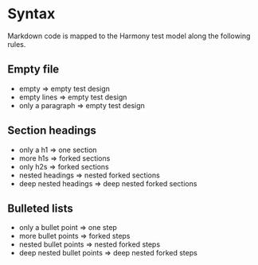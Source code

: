 # Syntax

Markdown code is mapped to the Harmony test model along the following rules.

## Empty file

- empty => empty test design
- empty lines => empty test design
- only a paragraph => empty test design

## Section headings

- only a h1 => one section
- more h1s => forked sections
- only h2s => forked sections
- nested headings => nested forked sections
- deep nested headings => deep nested forked sections

## Bulleted lists

- only a bullet point => one step
- more bullet points => forked steps
- nested bullet points => nested forked steps
- deep nested bullet points => deep nested forked steps
